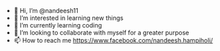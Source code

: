- 👋 Hi, I’m @nandeesh11
- 👀 I’m interested in learning new things
- 🌱 I’m currently learning coding
- 💞️ I’m looking to collaborate with myself for a greater purpose
- 📫 How to reach me https://www.facebook.com/nandeesh.hampiholi/ 

<!---
nandeesh11/nandeesh11 is a ✨ special ✨ repository because its `README.md` (this file) appears on your GitHub profile.
You can click the Preview link to take a look at your changes.
--->
